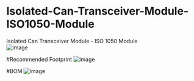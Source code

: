# Isolated-Can-Transceiver-Module-ISO1050-Module
Isolated Can Transceiver Module - ISO 1050 Module  
![image](https://user-images.githubusercontent.com/45313904/135437344-21cfec2f-9c72-400b-90a4-2b78935f0580.png)

#Recommended Footprint
![image](https://user-images.githubusercontent.com/45313904/135610590-7b9dc3aa-3807-4d8c-a80e-81be2e581e44.png)

#BOM
![image](https://user-images.githubusercontent.com/45313904/135437025-d2778484-38d4-4c6e-9776-bcb6fb02ff37.png)
